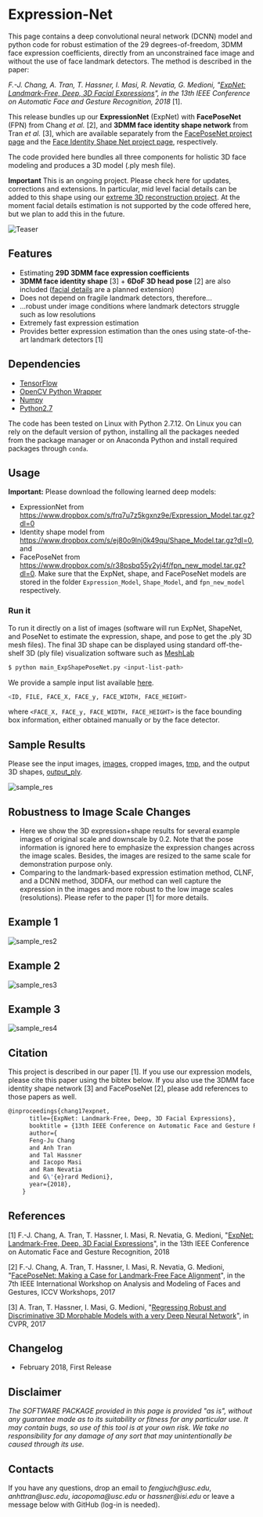 # Expression-Net

This page contains a deep convolutional neural network (DCNN) model and python code for robust estimation of the 29 degrees-of-freedom, 3DMM face expression coefficients, directly from an unconstrained face image and without the use of face landmark detectors. The method is described in the paper: 

_F.-J. Chang, A. Tran, T. Hassner, I. Masi, R. Nevatia, G. Medioni, "[ExpNet: Landmark-Free, Deep, 3D Facial Expressions](https://arxiv.org/abs/1708.07517)", in the 13th IEEE Conference on Automatic Face and Gesture Recognition, 2018_ [1].

This release bundles up our **ExpressionNet** (ExpNet) with **FacePoseNet** (FPN) from Chang _et al._ [2], and **3DMM face identity shape network** from Tran _et al._ [3], which are available separately from the [FacePoseNet project page](https://github.com/fengju514/Face-Pose-Net) and the [Face Identity Shape Net project page](https://github.com/anhttran/3dmm_cnn), respectively. 

The code provided here bundles all three components for holistic 3D face modeling and produces a 3D model (.ply mesh file).

**Important** This is an ongoing project. Please check here for updates, corrections and extensions. In particular, mid level facial details can be added to this shape using our [extreme 3D reconstruction project](https://github.com/anhttran/extreme_3d_faces). At the moment facial details estimation is not supported by the code offered here, but we plan to add this in the future. 

![Teaser](https://github.com/fengju514/Expression-Net/blob/master/ExpNet_teaser_v2.jpg)

## Features
* Estimating **29D 3DMM face expression coefficients**
* **3DMM face identity shape** [3] + **6DoF 3D head pose** [2] are also included ([facial details](https://github.com/anhttran/extreme_3d_faces) are a planned extension)
* Does not depend on fragile landmark detectors, therefore...
* ...robust under image conditions where landmark detectors struggle such as low resolutions
* Extremely fast expression estimation
* Provides better expression estimation than the ones using state-of-the-art landmark detectors [1]

## Dependencies

* [TensorFlow](https://www.tensorflow.org/)
* [OpenCV Python Wrapper](http://opencv.org/)
* [Numpy](http://www.numpy.org/)
* [Python2.7](https://www.python.org/download/releases/2.7/)

The code has been tested on Linux with Python 2.7.12. On Linux you can rely on the default version of python, installing all the packages needed from the package manager or on Anaconda Python and install required packages through `conda`. 


## Usage

**Important:** Please download the following learned deep models:
* ExpressionNet from https://www.dropbox.com/s/frq7u7z5kgxnz9e/Expression_Model.tar.gz?dl=0
* Identity shape model from https://www.dropbox.com/s/ej80o9lnj0k49qu/Shape_Model.tar.gz?dl=0, and
* FacePoseNet from https://www.dropbox.com/s/r38psbq55y2yj4f/fpn_new_model.tar.gz?dl=0. 
Make sure that the ExpNet, shape, and FacePoseNet models are stored in the folder `Expression_Model`, `Shape_Model`, and `fpn_new_model` respectively.

### Run it

To run it directly on a list of images (software will run ExpNet, ShapeNet, and PoseNet to estimate the expression, shape, and pose to get the .ply 3D mesh files). The final 3D shape can be displayed using standard off-the-shelf 3D (ply file) visualization software such as [MeshLab](http://meshlab.sourceforge.net)

```bash
$ python main_ExpShapePoseNet.py <input-list-path>
```

We provide a sample input list available [here](input.csv).
```bash
<ID, FILE, FACE_X, FACE_y, FACE_WIDTH, FACE_HEIGHT>
```
where `<FACE_X, FACE_y, FACE_WIDTH, FACE_HEIGHT>` is the face bounding box information, either obtained manually or by the face detector. 

## Sample Results
Please see the input images, [images](images), cropped images, [tmp](tmp), and the output 3D shapes, [output_ply](output_ply).

![sample_res](https://github.com/fengju514/Expression-Net/blob/master/ExpNet_sample_results.jpg)

## Robustness to Image Scale Changes
* Here we show the 3D expression+shape results for several example images of original scale and downscale by 0.2. Note that the pose information is ignored here to emphasize the expression changes across the image scales. Besides, the images are resized to the same scale for demonstration purpose only. 
* Comparing to the landmark-based expression estimation method, CLNF, and a DCNN method, 3DDFA, our method can well capture the expression in the images and more robust to the low image scales (resolutions). Please refer to the paper [1] for more details.

## Example 1
![sample_res2](https://github.com/fengju514/Expression-Net/blob/master/ExpNet_sample_results_2.jpg)

## Example 2
![sample_res3](https://github.com/fengju514/Expression-Net/blob/master/ExpNet_sample_results_3.jpg)

## Example 3
![sample_res4](https://github.com/fengju514/Expression-Net/blob/master/ExpNet_sample_results_4.jpg)



## Citation

This project is described in our paper [1]. If you use our expression models, please cite this paper using the bibtex below. If you also use the 3DMM face identity shape network [3] and FacePoseNet [2], please add references to those papers as well.

``` latex
@inproceedings{chang17expnet,
      title={ExpNet: Landmark-Free, Deep, 3D Facial Expressions},
      booktitle = {13th IEEE Conference on Automatic Face and Gesture Recognition},
      author={
      Feng-Ju Chang
      and Anh Tran 
      and Tal Hassner 
      and Iacopo Masi 
      and Ram Nevatia
      and G\'{e}rard Medioni},
      year={2018},
    }
```

## References
[1] F.-J. Chang, A. Tran, T. Hassner, I. Masi, R. Nevatia, G. Medioni, "[ExpNet: Landmark-Free, Deep, 3D Facial Expressions](https://arxiv.org/abs/1708.07517)", in the 13th IEEE Conference on Automatic Face and Gesture Recognition, 2018

[2] F.-J. Chang, A. Tran, T. Hassner, I. Masi, R. Nevatia, G. Medioni, "[FacePoseNet: Making a Case for Landmark-Free Face Alignment](https://arxiv.org/abs/1708.07517)", in the 7th IEEE International Workshop on Analysis and Modeling of Faces and Gestures, ICCV Workshops, 2017

[3] A. Tran, T. Hassner, I. Masi, G. Medioni, "[Regressing Robust and Discriminative 3D Morphable Models with a very Deep Neural Network](https://arxiv.org/abs/1612.04904)", in CVPR, 2017


## Changelog
- February 2018, First Release 

## Disclaimer

_The SOFTWARE PACKAGE provided in this page is provided "as is", without any guarantee made as to its suitability or fitness for any particular use. It may contain bugs, so use of this tool is at your own risk. We take no responsibility for any damage of any sort that may unintentionally be caused through its use._

## Contacts

If you have any questions, drop an email to _fengjuch@usc.edu_, _anhttran@usc.edu_, _iacopoma@usc.edu_ or _hassner@isi.edu_ or leave a message below with GitHub (log-in is needed).

